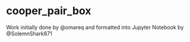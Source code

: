 # cooper_pair_box
Work initially done by @omareq and formatted into Jupyter Notebook by @SolemnShark871
